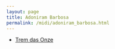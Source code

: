 ```yaml
---
layout: page
title: Adoniram Barbosa
permalink: /midi/adoniram_barbosa.html
---
```


* [Trem das Onze](https://objectstorage.sa-saopaulo-1.oraclecloud.com/n/grwdgud0delr/b/victor3d.com.br/o/midi%2Ftd11.mid)